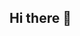 ## Hi there 👋

<!--
**Tormalok/Tormalok** is a ✨ _special_ ✨ repository because its `README.md` (this file) appears on your GitHub profile.

Here are some ideas to get you started:

- 🔭 I’m currently working on ...
- 🌱 I’m currently learning ...
- 👯 I’m looking to collaborate on ...
- 🤔 I’m looking for help with ...
- 💬 Ask me about ...
- 📫 How to reach me: hamponsah010@st.ug.edu.gh
- 😄 Pronouns: he/him
- ⚡ Fun fact: ...
-->
